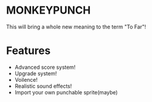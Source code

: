 MONKEYPUNCH
===========

This will bring a whole new meaning to the term "To Far"!
    
  Features
============
* Advanced score system! 
* Upgrade system!
* Voilence!
* Realistic sound effects!
* Import your own punchable sprite(maybe)


    